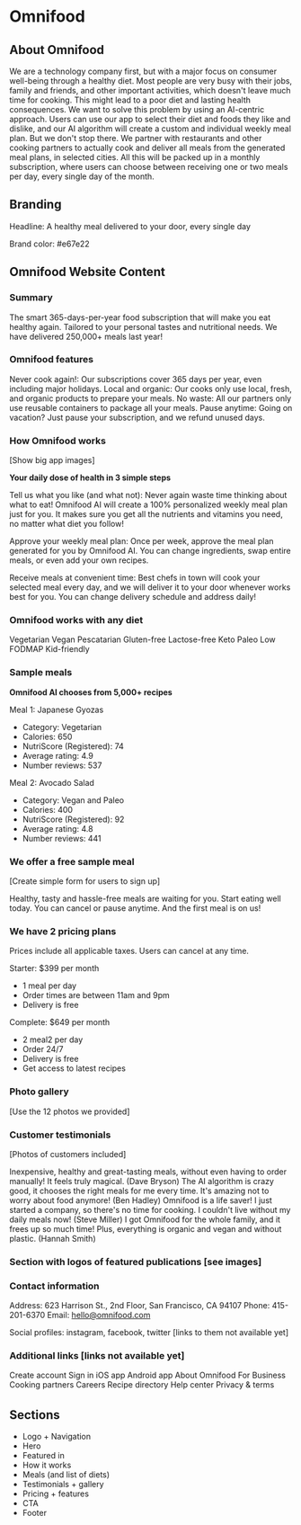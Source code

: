 # Omnifood

## About Omnifood

We are a technology company first, but with a major focus on consumer well-being
through a healthy diet. Most people are very busy with their jobs, family and
friends, and other important activities, which doesn't leave much time for
cooking. This might lead to a poor diet and lasting health consequences. We want
to solve this problem by using an AI-centric approach. Users can use our app to
select their diet and foods they like and dislike, and our AI algorithm will
create a custom and individual weekly meal plan. But we don't stop there. We
partner with restaurants and other cooking partners to actually cook and deliver
all meals from the generated meal plans, in selected cities. All this will be
packed up in a monthly subscription, where users can choose between receiving
one or two meals per day, every single day of the month.

## Branding

Headline: A healthy meal delivered to your door, every single day

Brand color: #e67e22

## Omnifood Website Content

### Summary

The smart 365-days-per-year food subscription that will make you eat healthy
again. Tailored to your personal tastes and nutritional needs. We have delivered
250,000+ meals last year!

### Omnifood features

Never cook again!: Our subscriptions cover 365 days per year, even including
major holidays. Local and organic: Our cooks only use local, fresh, and organic
products to prepare your meals. No waste: All our partners only use reusable
containers to package all your meals. Pause anytime: Going on vacation? Just
pause your subscription, and we refund unused days.

### How Omnifood works

[Show big app images]

**Your daily dose of health in 3 simple steps**

Tell us what you like (and what not): Never again waste time thinking about what
to eat! Omnifood AI will create a 100% personalized weekly meal plan just for
you. It makes sure you get all the nutrients and vitamins you need, no matter
what diet you follow!

Approve your weekly meal plan: Once per week, approve the meal plan generated
for you by Omnifood AI. You can change ingredients, swap entire meals, or even
add your own recipes.

Receive meals at convenient time: Best chefs in town will cook your selected
meal every day, and we will deliver it to your door whenever works best for you.
You can change delivery schedule and address daily!

### Omnifood works with any diet

Vegetarian Vegan Pescatarian Gluten-free Lactose-free Keto Paleo Low FODMAP
Kid-friendly

### Sample meals

**Omnifood AI chooses from 5,000+ recipes**

Meal 1: Japanese Gyozas

- Category: Vegetarian
- Calories: 650
- NutriScore (Registered): 74
- Average rating: 4.9
- Number reviews: 537

Meal 2: Avocado Salad

- Category: Vegan and Paleo
- Calories: 400
- NutriScore (Registered): 92
- Average rating: 4.8
- Number reviews: 441

### We offer a free sample meal

[Create simple form for users to sign up]

Healthy, tasty and hassle-free meals are waiting for you. Start eating well
today. You can cancel or pause anytime. And the first meal is on us!

### We have 2 pricing plans

Prices include all applicable taxes. Users can cancel at any time.

Starter: $399 per month

- 1 meal per day
- Order times are between 11am and 9pm
- Delivery is free

Complete: $649 per month

- 2 meal2 per day
- Order 24/7
- Delivery is free
- Get access to latest recipes

### Photo gallery

[Use the 12 photos we provided]

### Customer testimonials

[Photos of customers included]

Inexpensive, healthy and great-tasting meals, without even having to order
manually! It feels truly magical. (Dave Bryson) The AI algorithm is crazy good,
it chooses the right meals for me every time. It's amazing not to worry about
food anymore! (Ben Hadley) Omnifood is a life saver! I just started a company,
so there's no time for cooking. I couldn't live without my daily meals now!
(Steve Miller) I got Omnifood for the whole family, and it frees up so much
time! Plus, everything is organic and vegan and without plastic. (Hannah Smith)

### Section with logos of featured publications [see images]

### Contact information

Address: 623 Harrison St., 2nd Floor, San Francisco, CA 94107 Phone:
415-201-6370 Email: hello@omnifood.com

Social profiles: instagram, facebook, twitter [links to them not available yet]

### Additional links [links not available yet]

Create account Sign in iOS app Android app About Omnifood For Business Cooking
partners Careers Recipe directory Help center Privacy & terms

######

## Sections

- Logo + Navigation
- Hero
- Featured in
- How it works
- Meals (and list of diets)
- Testimonials + gallery
- Pricing + features
- CTA
- Footer
